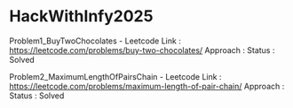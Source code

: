 # HackWithInfy2025

Problem1_BuyTwoChocolates - 
Leetcode Link : https://leetcode.com/problems/buy-two-chocolates/
Approach : 
Status : Solved

Problem2_MaximumLengthOfPairsChain - 
Leetcode Link : https://leetcode.com/problems/maximum-length-of-pair-chain/
Approach : 
Status : Solved